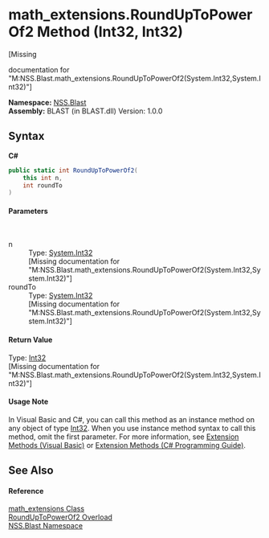 # math_extensions.RoundUpToPowerOf2 Method (Int32, Int32)
 

\[Missing <summary> documentation for "M:NSS.Blast.math_extensions.RoundUpToPowerOf2(System.Int32,System.Int32)"\]

**Namespace:**&nbsp;<a href="N_NSS_Blast">NSS.Blast</a><br />**Assembly:**&nbsp;BLAST (in BLAST.dll) Version: 1.0.0

## Syntax

**C#**<br />
``` C#
public static int RoundUpToPowerOf2(
	this int n,
	int roundTo
)
```


#### Parameters
&nbsp;<dl><dt>n</dt><dd>Type: <a href="https://docs.microsoft.com/dotnet/api/system.int32" target="_blank" rel="noopener noreferrer">System.Int32</a><br />\[Missing <param name="n"/> documentation for "M:NSS.Blast.math_extensions.RoundUpToPowerOf2(System.Int32,System.Int32)"\]</dd><dt>roundTo</dt><dd>Type: <a href="https://docs.microsoft.com/dotnet/api/system.int32" target="_blank" rel="noopener noreferrer">System.Int32</a><br />\[Missing <param name="roundTo"/> documentation for "M:NSS.Blast.math_extensions.RoundUpToPowerOf2(System.Int32,System.Int32)"\]</dd></dl>

#### Return Value
Type: <a href="https://docs.microsoft.com/dotnet/api/system.int32" target="_blank" rel="noopener noreferrer">Int32</a><br />\[Missing <returns> documentation for "M:NSS.Blast.math_extensions.RoundUpToPowerOf2(System.Int32,System.Int32)"\]

#### Usage Note
In Visual Basic and C#, you can call this method as an instance method on any object of type <a href="https://docs.microsoft.com/dotnet/api/system.int32" target="_blank" rel="noopener noreferrer">Int32</a>. When you use instance method syntax to call this method, omit the first parameter. For more information, see <a href="https://docs.microsoft.com/dotnet/visual-basic/programming-guide/language-features/procedures/extension-methods" target="_blank" rel="noopener noreferrer">Extension Methods (Visual Basic)</a> or <a href="https://docs.microsoft.com/dotnet/csharp/programming-guide/classes-and-structs/extension-methods" target="_blank" rel="noopener noreferrer">Extension Methods (C# Programming Guide)</a>.

## See Also


#### Reference
<a href="T_NSS_Blast_math_extensions">math_extensions Class</a><br /><a href="Overload_NSS_Blast_math_extensions_RoundUpToPowerOf2">RoundUpToPowerOf2 Overload</a><br /><a href="N_NSS_Blast">NSS.Blast Namespace</a><br />